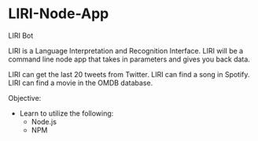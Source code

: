 # LIRI-Node-App

LIRI Bot

LIRI is a Language Interpretation and Recognition Interface. LIRI will be a command line node app that takes in parameters and gives you back data.

LIRI can get the last 20 tweets from Twitter.
LIRI can find a song in Spotify.
LIRI can find a movie in the OMDB database.

Objective:

- Learn to utilize the following:
	- Node.js
	- NPM
